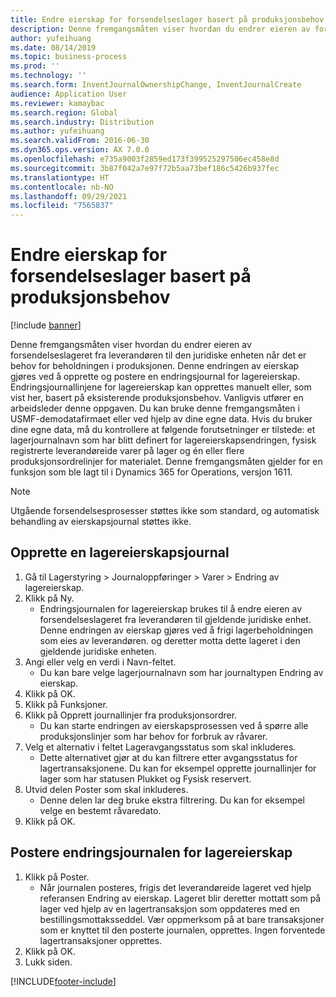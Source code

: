 ```yaml
---
title: Endre eierskap for forsendelseslager basert på produksjonsbehov
description: Denne fremgangsmåten viser hvordan du endrer eieren av forsendelseslageret fra leverandøren til den juridiske enheten når det er behov for beholdningen i produksjonen.
author: yufeihuang
ms.date: 08/14/2019
ms.topic: business-process
ms.prod: ''
ms.technology: ''
ms.search.form: InventJournalOwnershipChange, InventJournalCreate
audience: Application User
ms.reviewer: kamaybac
ms.search.region: Global
ms.search.industry: Distribution
ms.author: yufeihuang
ms.search.validFrom: 2016-06-30
ms.dyn365.ops.version: AX 7.0.0
ms.openlocfilehash: e735a9003f2859ed173f399525297506ec458e8d
ms.sourcegitcommit: 3b87f042a7e97f72b5aa73bef186c5426b937fec
ms.translationtype: HT
ms.contentlocale: nb-NO
ms.lasthandoff: 09/29/2021
ms.locfileid: "7565837"
---
```

# <a name="change-the-ownership-of-consignment-inventory-based-on-production-demand"></a>Endre eierskap for forsendelseslager basert på produksjonsbehov

[!include [banner](../../includes/banner.md)]

Denne fremgangsmåten viser hvordan du endrer eieren av forsendelseslageret fra leverandøren til den juridiske enheten når det er behov for beholdningen i produksjonen. Denne endringen av eierskap gjøres ved å opprette og postere en endringsjournal for lagereierskap. Endringsjournallinjene for lagereierskap kan opprettes manuelt eller, som vist her, basert på eksisterende produksjonsbehov. Vanligvis utfører en arbeidsleder denne oppgaven. Du kan bruke denne fremgangsmåten i USMF-demodatafirmaet eller ved hjelp av dine egne data. Hvis du bruker dine egne data, må du kontrollere at følgende forutsetninger er tilstede: et lagerjournalnavn som har blitt definert for lagereierskapsendringen, fysisk registrerte leverandøreide varer på lager og én eller flere produksjonsordrelinjer for materialet. Denne fremgangsmåten gjelder for en funksjon som ble lagt til i Dynamics 365 for Operations, versjon 1611.

> [!NOTE]
> Utgående forsendelsesprosesser støttes ikke som standard, og automatisk behandling av eierskapsjournal støttes ikke.

## <a name="create-an-inventory-ownership-journal"></a>Opprette en lagereierskapsjournal
1. Gå til Lagerstyring > Journaloppføringer > Varer > Endring av lagereierskap.
2. Klikk på Ny.
    * Endringsjournalen for lagereierskap brukes til å endre eieren av forsendelseslageret fra leverandøren til gjeldende juridiske enhet. Denne endringen av eierskap gjøres ved å frigi lagerbeholdningen som eies av leverandøren. og deretter motta dette lageret i den gjeldende juridiske enheten.  
3. Angi eller velg en verdi i Navn-feltet.
    * Du kan bare velge lagerjournalnavn som har journaltypen Endring av eierskap.  
4. Klikk på OK.
5. Klikk på Funksjoner.
6. Klikk på Opprett journallinjer fra produksjonsordrer.
    * Du kan starte endringen av eierskapsprosessen ved å spørre alle produksjonslinjer som har behov for forbruk av råvarer.  
7. Velg et alternativ i feltet Lageravgangsstatus som skal inkluderes.
    * Dette alternativet gjør at du kan filtrere etter avgangsstatus for lagertransaksjonene. Du kan for eksempel opprette journallinjer for lager som har statusen Plukket og Fysisk reservert.  
8. Utvid delen Poster som skal inkluderes.
    * Denne delen lar deg bruke ekstra filtrering. Du kan for eksempel velge en bestemt råvaredato.  
9. Klikk på OK.

## <a name="post-the-inventory-ownership-change-journal"></a>Postere endringsjournalen for lagereierskap
1. Klikk på Poster.
    * Når journalen posteres, frigis det leverandøreide lageret ved hjelp referansen Endring av eierskap. Lageret blir deretter mottatt som på lager ved hjelp av en lagertransaksjon som oppdateres med en bestillingsmottaksseddel. Vær oppmerksom på at bare transaksjoner som er knyttet til den posterte journalen, opprettes. Ingen forventede lagertransaksjoner opprettes.  
2. Klikk på OK.
3. Lukk siden.



[!INCLUDE[footer-include](../../../includes/footer-banner.md)]